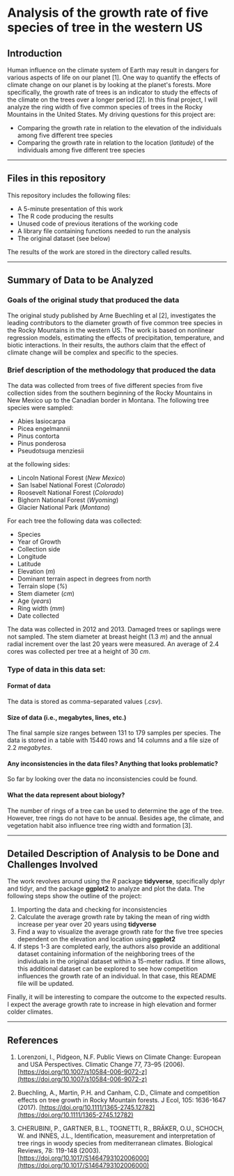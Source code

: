 # Analysis of the growth rate of five species of tree in the western US

## Introduction

Human influence on the climate system of Earth may result in dangers for various aspects of life on our planet [1]. One way to quantify the effects of climate change on our planet is by looking at the planet's forests. More specifically, the growth rate of trees is an indicator to study the effects of the climate on the trees over a longer period [2]. In this final project, I will analyze the ring width of five common species of trees in the Rocky Mountains in the United States. My driving questions for this project are:
* Comparing the growth rate in relation to the elevation of the individuals among five different tree species
* Comparing the growth rate in relation to the location (_latitude_) of the individuals among five different tree species


<hr>

## Files in this repository

This repository includes the following files:

* A 5-minute presentation of this work
* The R code producing the results
* Unused code of previous iterations of the working code
* A library file containing functions needed to run the analysis
* The original dataset (see below)

The results of the work are stored in the directory called results.
<hr>

## Summary of Data to be Analyzed

### Goals of the original study that produced the data
The original study published by Arne Buechling et al [2], investigates the leading contributors to the diameter growth of five common tree species in the Rocky Mountains in the western US. The work is based on nonlinear regression models, estimating the effects of precipitation, temperature, and biotic interactions. In their results, the authors claim that the effect of climate change will be complex and specific to the species.  

### Brief description of the methodology that produced the data

The data was collected from trees of five different species from five collection sides from the southern beginning of the Rocky Mountains in New Mexico up to the Canadian border in Montana. The following tree species were sampled:

* Abies lasiocarpa
* Picea engelmannii
* Pinus contorta
* Pinus ponderosa
* Pseudotsuga menziesii

at the following sides:

* Lincoln National Forest (_New Mexico_)
* San Isabel National Forest (_Colorado_)
* Roosevelt National Forest (_Colorado_)
* Bighorn National Forest (_Wyoming_)
* Glacier National Park (_Montana_)

For each tree the following data was collected:
* Species
* Year of Growth
* Collection side
* Longitude
* Latitude
* Elevation (_m_)
* Dominant terrain aspect in degrees from north
* Terrain slope (_%_)
* Stem diameter (_cm_)
* Age (_years_)
* Ring width (_mm_)
* Date collected

The data was collected in 2012 and 2013. Damaged trees or saplings were not sampled.  The stem diameter at breast height (1.3 _m_) and the annual radial increment over the last 20 years were measured. An average of 2.4 cores was collected per tree at a height of 30 _cm_.

### Type of data in this data set:  

#### Format of data  

The data is stored as comma-separated values (_.csv_).

#### Size of data (i.e., megabytes, lines, etc.)

The final sample size ranges between 131 to 179 samples per species. The data is stored in a table with 15440 rows and 14 columns and a file size of 2.2 _megabytes_.


#### Any inconsistencies in the data files?  Anything that looks problematic?  

So far by looking over the data no inconsistencies could be found.

#### What the data represent about biology?

The number of rings of a tree can be used to determine the age of the tree. However, tree rings do not have to be annual. Besides age, the climate, and vegetation habit also influence tree ring width and formation  [3].


<hr>

## Detailed Description of Analysis to be Done and Challenges Involved

The work revolves around using the _R_ package **tidyverse**, specifically dplyr and tidyr, and the package **ggplot2** to analyze and plot the data. The following steps show the outline of the project:
1. Importing the data and checking for inconsistencies
2. Calculate the average growth rate by taking the mean of ring width increase per year over 20 years using **tidyverse**
3. Find a way to visualize the average growth rate for the five tree species dependent on the elevation and location using **ggplot2**
4. If steps 1-3 are completed early, the authors also provide an additional dataset containing information of the neighboring trees of the individuals in the original dataset within a 15-meter radius. If time allows, this additional dataset can be explored to see how competition influences the growth rate of an individual. In that case, this README file will be updated.

Finally, it will be interesting to compare the outcome to the expected results. I expect the average growth rate to increase in high elevation and former colder climates.


<hr>

## References

1. Lorenzoni, I., Pidgeon, N.F. Public Views on Climate Change: European and USA Perspectives. Climatic Change 77, 73–95 (2006). [https://doi.org/10.1007/s10584-006-9072-z](https://doi.org/10.1007/s10584-006-9072-z)

2. Buechling, A., Martin, P.H. and Canham, C.D., Climate and competition effects on tree growth in Rocky Mountain forests. J Ecol, 105: 1636-1647 (2017). [https://doi.org/10.1111/1365-2745.12782](https://doi.org/10.1111/1365-2745.12782)

3. CHERUBINI, P., GARTNER, B.L., TOGNETTI, R., BRÄKER, O.U., SCHOCH, W. and INNES, J.L., Identification, measurement and interpretation of tree rings in woody species from mediterranean climates. Biological Reviews, 78: 119-148 (2003). [https://doi.org/10.1017/S1464793102006000](https://doi.org/10.1017/S1464793102006000)
